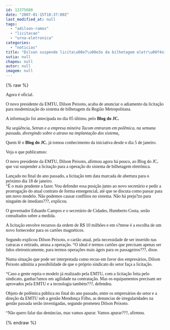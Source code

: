 ```yaml
---
id: 12375688
date: "2007-01-15T18:37:00Z"
last_modified_at: null
tags:
  - "adilson-ramos"
  - "licitacao"
  - "urna-eletronica"
categories:
  - "noticias"
title: "Dilson suspende licita\u00e7\u00e3o da bilhetagem eletr\u00f4nica"
sutia: null
chapeu: null
autor: null
imagem: null
---
```

{% raw %}
<p><P><FONT face=Verdana>Agora é oficial.</FONT></P></p>
<p><P><FONT face=Verdana>O novo presidente da EMTU, Dilson Peixoto, acaba de anunciar o adiamento da licitação para modernização do sistema de bilhetagem da Região Metropolitana.</FONT></P></p>
<p><P><FONT face=Verdana>A informação foi antecipada no dia 05 último, pelo <STRONG>Blog do JC.</STRONG></FONT></P></p>
<p><P><EM><FONT face=Verdana>Na seqüência, Setran e a empresa mineira Tacom entraram em polêmica, na semana passada, divergindo sobre o atraso na implantação dos sistema<U>.</U></FONT></EM></P></p>
<p><P><FONT face=Verdana>Quem lê o<STRONG> Blog do JC</STRONG>, já tomou conhecimento da iniciativa desde o dia 5 de janeiro.</FONT></P></p>
<p><P><FONT face=Verdana>Veja o que publicamos:</FONT></P></p>
<p><P><FONT face=Verdana>O novo presidente da EMTU, Dilson Peixoto, afirmou agora há pouco, ao Blog do JC, que vai suspender a licitação para a operação do sistema de bilhetagem eletrônica.</FONT></P></p>
<p><P><FONT face=Verdana>Lançado no final do ano passado, a licitação tem data marcada de abertura para o próximo dia 18 de janeiro.<BR>“É o mais prudente a fazer. Vou defender essa posição junto ao novo secretário e pedir a prorrogação do atual contrato de forma emergencial, até que se discuta como passar para um novo modelo. Não podemos causar conflitos no sistema. Não há preju?zo para ninguém de imediato???, explicou.</FONT></P></p>
<p><P><FONT face=Verdana>O governador Eduardo Campos e o secretário de Cidades, Humberto Costa, serão consultados sobre a medida.</FONT></P></p>
<p><P><FONT face=Verdana>A licitação envolve recursos da ordem de R$ 10 milhões e em s?ntese é a escolha de um novo fornecedor para os cartões magnéticos.</FONT></P></p>
<p><P><FONT face=Verdana>Segundo explicou Dilson Peixoto, o cartão atual, pela necessidade de ser inserido nas catracas e retirado, atrasa a operação. “O ideal é termos cartões que precisam apenas ser lidos eletronicamente, para termos operações mais ágeis para os passageiros???, disse.</FONT></P></p>
<p><P><FONT face=Verdana>Numa situação que pode ser interpretada como recuo em favor dos empresários, Dilson Peixoto admitiu a possibilidade de que o próprio sindicato do setor faça a licitação. </FONT></P></p>
<p><P><FONT face=Verdana>“Caso a gente repita o modelo já realizado pela EMTU, com a licitação feita pelo sindicato, ganhar?amos em agilidade na contratação. Mas os equipamentos precisam ser aprovados pela EMTU e a tecnologia também???, defendeu.</FONT></P></p>
<p><P><FONT face=Verdana>Objeto de polêmica pública no final do ano passado, entre os empresários do setor e a direção da EMTU sob a gestão Mendonça Filho, as denuncias de irregularidades na gestão passada serão investigadas, segundo prometeu Dilson Peixoto. </FONT></P></p>
<p><P><FONT face=Verdana>“Não quero falar das denúncias, mas vamos apurar. Vamos apurar???, afirmou.</P></FONT> </p>
{% endraw %}